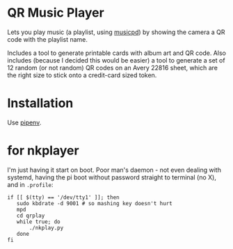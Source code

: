 # QR Music Player

Lets you play music (a playlist, using [musicpd](https://www.musicpd.org/)) by showing the camera a QR code with the playlist name.

Includes a tool to generate printable cards with album art and QR code. Also includes (because I decided this would be easier) a tool to generate a set of 12 random (or not random) QR codes on an Avery 22816 sheet, which are the right size to stick onto a credit-card sized token.

# Installation

Use [pipenv](https://pipenv.readthedocs.io/en/latest/basics/).

# for nkplayer

I'm just having it start on boot. Poor man's daemon - not even dealing with systemd, having the pi boot without password straight to terminal (no X), and in `.profile`:


```
if [[ $(tty) == '/dev/tty1' ]]; then
   sudo kbdrate -d 9001 # so mashing key doesn't hurt
   mpd
   cd qrplay
   while true; do
       ./nkplay.py
   done
fi
```
